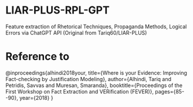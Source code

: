 # LIAR-PLUS-RPL-GPT
Feature extraction of Rhetorical Techniques, Propaganda Methods, Logical Errors via ChatGPT API (Original from Tariq60/LIAR-PLUS)

# Reference to
@inproceedings{alhindi2018your,
title={Where is your Evidence: Improving Fact-checking by Justification Modeling},
author={Alhindi, Tariq and Petridis, Savvas and Muresan, Smaranda},
booktitle={Proceedings of the First Workshop on Fact Extraction and VERification (FEVER)},
pages={85--90},
year={2018}
}
